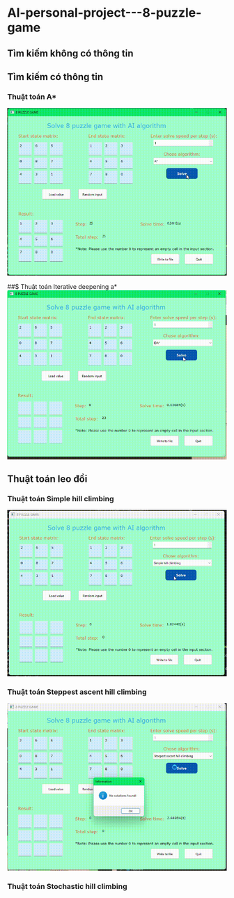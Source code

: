 # AI-personal-project---8-puzzle-game
## Tìm kiếm không có thông tin
## Tìm kiếm có thông tin
### Thuật toán A*
![Error](gif/Astart.gif)

##$ Thuật toán Iterative deepening a*
![Error](gif/IDAstart.gif)

## Thuật toán leo đồi
### Thuật toán Simple hill climbing
![Error](gif/SHC.gif)

### Thuật toán Steppest ascent hill climbing
![Error](gif/SAHC.gif)

### Thuật toán Stochastic hill climbing
